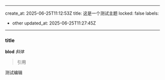 --------
create_at: 2025-06-25T11:12:53Z
title: 这是一个测试主题
locked: false
labels:
  - other
updated_at: 2025-06-25T11:27:45Z
-------- 


 ### title
**blod**
_斜体_

> 引用

测试编辑
